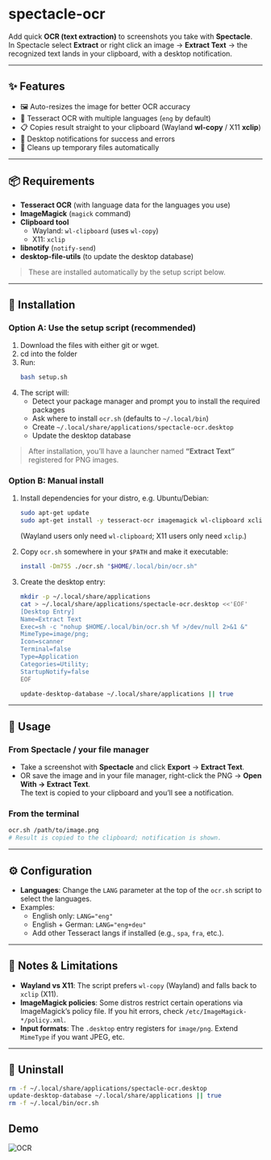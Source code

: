 # spectacle-ocr

Add quick **OCR (text extraction)** to screenshots you take with **Spectacle**.  
In Spectacle select **Extract** or right click an image → **Extract Text** → the recognized text lands in your clipboard, with a desktop notification.

---

## ✨ Features

- 🖼️ Auto-resizes the image for better OCR accuracy  
- 🧠 Tesseract OCR with multiple languages (`eng` by default)  
- 📋 Copies result straight to your clipboard (Wayland **wl-copy** / X11 **xclip**)  
- 🔔 Desktop notifications for success and errors  
- 🧹 Cleans up temporary files automatically

---

## 📦 Requirements

- **Tesseract OCR** (with language data for the languages you use)
- **ImageMagick** (`magick` command)
- **Clipboard tool**
  - Wayland: `wl-clipboard` (uses `wl-copy`)
  - X11: `xclip`
- **libnotify** (`notify-send`)
- **desktop-file-utils** (to update the desktop database)

> These are installed automatically by the setup script below.

---

## 🚀 Installation

### Option A: Use the setup script (recommended)

1. Download the files with either git or wget.
2. cd into the folder
3. Run:
   ```bash
   bash setup.sh
   ```
4. The script will:
   - Detect your package manager and prompt you to install the required packages
   - Ask where to install `ocr.sh` (defaults to `~/.local/bin`)
   - Create `~/.local/share/applications/spectacle-ocr.desktop`
   - Update the desktop database

> After installation, you’ll have a launcher named **“Extract Text”** registered for PNG images.

### Option B: Manual install

1. Install dependencies for your distro, e.g. Ubuntu/Debian:
   ```bash
   sudo apt-get update
   sudo apt-get install -y tesseract-ocr imagemagick wl-clipboard xclip libnotify-bin desktop-file-utils
   ```
   (Wayland users only need `wl-clipboard`; X11 users only need `xclip`.)

2. Copy `ocr.sh` somewhere in your `$PATH` and make it executable:
   ```bash
   install -Dm755 ./ocr.sh "$HOME/.local/bin/ocr.sh"
   ```

3. Create the desktop entry:
   ```bash
   mkdir -p ~/.local/share/applications
   cat > ~/.local/share/applications/spectacle-ocr.desktop <<'EOF'
   [Desktop Entry]
   Name=Extract Text
   Exec=sh -c "nohup $HOME/.local/bin/ocr.sh %f >/dev/null 2>&1 &"
   MimeType=image/png;
   Icon=scanner
   Terminal=false
   Type=Application
   Categories=Utility;
   StartupNotify=false
   EOF

   update-desktop-database ~/.local/share/applications || true
   ```

---

## 🧰 Usage

### From Spectacle / your file manager
- Take a screenshot with **Spectacle** and click **Export** -> **Extract Text**.
- OR save the image and in your file manager, right-click the PNG → **Open With → Extract Text**.  
  The text is copied to your clipboard and you’ll see a notification.

### From the terminal
```bash
ocr.sh /path/to/image.png
# Result is copied to the clipboard; notification is shown.
```

---

## ⚙️ Configuration

- **Languages**: Change the `LANG` parameter at the top of the `ocr.sh` script to select the languages. 
- Examples:
  - English only: `LANG="eng"`
  - English + German: `LANG="eng+deu"`
  - Add other Tesseract langs if installed (e.g., `spa`, `fra`, etc.).
---

## 🧪 Notes & Limitations

- **Wayland vs X11**: The script prefers `wl-copy` (Wayland) and falls back to `xclip` (X11).
- **ImageMagick policies**: Some distros restrict certain operations via ImageMagick’s policy file. If you hit errors, check `/etc/ImageMagick-*/policy.xml`.
- **Input formats**: The `.desktop` entry registers for `image/png`. Extend `MimeType` if you want JPEG, etc.

---

## 🧹 Uninstall

```bash
rm -f ~/.local/share/applications/spectacle-ocr.desktop
update-desktop-database ~/.local/share/applications || true
rm -f ~/.local/bin/ocr.sh
```

## Demo
<img src="/images/ocr-for-spectacle/OCR.gif" alt="OCR" style="display: block; margin: 0 0;">